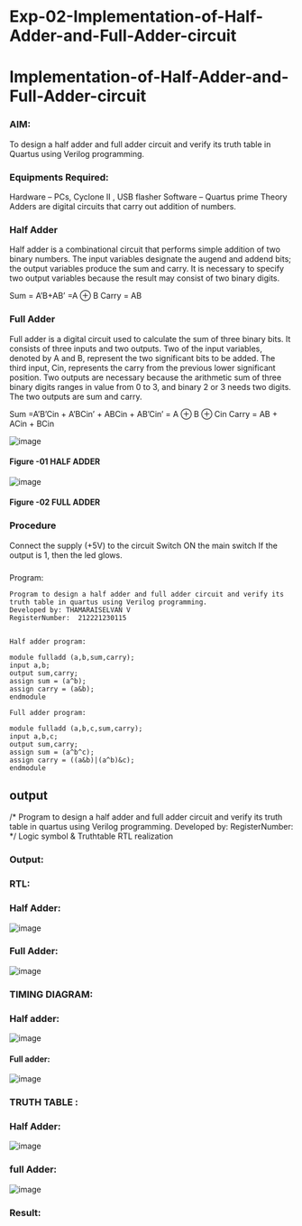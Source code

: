 # Exp-02-Implementation-of-Half-Adder-and-Full-Adder-circuit

# Implementation-of-Half-Adder-and-Full-Adder-circuit
### AIM:
To design a half adder and full adder circuit and verify its truth table in Quartus using Verilog programming.

### Equipments Required:
Hardware – PCs, Cyclone II , USB flasher
Software – Quartus prime
Theory
Adders are digital circuits that carry out addition of numbers.

### Half Adder
Half adder is a combinational circuit that performs simple addition of two binary numbers. The input variables designate the augend and addend bits; the output variables produce the sum and carry. It is necessary to specify two output variables because the result may consist of two binary digits.

Sum = A’B+AB’ =A ⊕ B Carry = AB

### Full Adder
Full adder is a digital circuit used to calculate the sum of three binary bits. It consists of three inputs and two outputs. Two of the input variables, denoted by A and B, represent the two significant bits to be added. The third input, Cin, represents the carry from the previous lower significant position. Two outputs are necessary because the arithmetic sum of three binary digits ranges in value from 0 to 3, and binary 2 or 3 needs two digits. The two outputs are sum and carry.

Sum =A’B’Cin + A’BCin’ + ABCin + AB’Cin’ = A ⊕ B ⊕ Cin Carry = AB + ACin + BCin

 ![image](https://user-images.githubusercontent.com/36288975/163552156-a13e5a56-c638-4110-97d9-8896907c8d25.png)

#### Figure -01 HALF ADDER 


![image](https://user-images.githubusercontent.com/36288975/163552057-b3547877-6d07-45b4-b7e0-bcfebfad9e1d.png)

#### Figure -02 FULL ADDER 

### Procedure

Connect the supply (+5V) to the circuit
Switch ON the main switch
If the output is 1, then the led glows.
### 
Program:
```
Program to design a half adder and full adder circuit and verify its truth table in quartus using Verilog programming.
Developed by: THAMARAISELVAN V
RegisterNumber:  212221230115


Half adder program:

module fulladd (a,b,sum,carry);
input a,b;
output sum,carry;
assign sum = (a^b);
assign carry = (a&b);
endmodule

Full adder program:

module fulladd (a,b,c,sum,carry);
input a,b,c;
output sum,carry;
assign sum = (a^b^c);
assign carry = ((a&b)|(a^b)&c);
endmodule
```
## output
/*
Program to design a half adder and full adder circuit and verify its truth table in quartus using Verilog programming.
Developed by: 
RegisterNumber:  
*/
Logic symbol & Truthtable
RTL realization

### Output:
### RTL:
### Half Adder:
![image](https://github.com/Monishsaravanan/Exp-02-Implementation-of-Half-Adder-and-Full-Adder-circuit/assets/145743227/ca62916e-4293-4273-adbe-6deaf93737d9)

### Full Adder:
![image](https://github.com/Monishsaravanan/Exp-02-Implementation-of-Half-Adder-and-Full-Adder-circuit/assets/145743227/9a77e2a3-5165-47de-afba-f1fc3ff44fa3)

### TIMING DIAGRAM:

### Half adder:
![image](https://github.com/Monishsaravanan/Exp-02-Implementation-of-Half-Adder-and-Full-Adder-circuit/assets/145743227/011acd75-aebb-4f0d-9fbd-3e788fa96150)

#### Full adder:
![image](https://github.com/Monishsaravanan/Exp-02-Implementation-of-Half-Adder-and-Full-Adder-circuit/assets/145743227/90b29967-0602-4d2a-a8d8-bf0a870a274d)




### TRUTH TABLE :
### Half Adder:
![image](https://github.com/Monishsaravanan/Exp-02-Implementation-of-Half-Adder-and-Full-Adder-circuit/assets/145743227/8c977bb8-ec1a-40ed-b908-2e7f5ff7b602)

### full Adder:
![image](https://github.com/Monishsaravanan/Exp-02-Implementation-of-Half-Adder-and-Full-Adder-circuit/assets/145743227/425fd7d9-876d-458b-b4c3-e513071c2891)



### Result:
